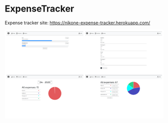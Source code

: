 # ExpenseTracker

Expense tracker site: https://nikone-expense-tracker.herokuapp.com/

![](site.png)

